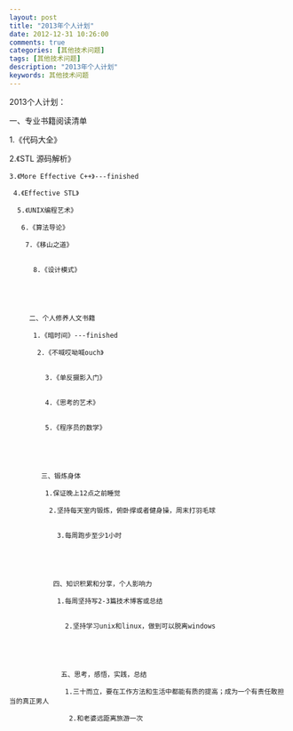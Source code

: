```yaml
---
layout: post
title: "2013年个人计划"
date: 2012-12-31 10:26:00 
comments: true
categories: [其他技术问题]
tags: [其他技术问题]
description: "2013年个人计划"
keywords: 其他技术问题
---
```



 
  2013个人计划：
 
 
  
  
 
 一、专业书籍阅读清单
 
  1.《代码大全》
  
   2.《STL 源码解析》
   
    3.《More Effective C++》---finished
    
     4.《Effective STL》
     
      5.《UNIX编程艺术》
      
       6.《算法导论》
       
        7.《移山之道》
        
         
          8.《设计模式》
         
         
          
          
         
         二、个人修养人文书籍
         
          1.《暗时间》---finished
          
           2.《不喊哎呦喊ouch》
           
            
             3.《单反摄影入门》
            
            
             4.《思考的艺术》
            
            
             5.《程序员的数学》
            
            
             
             
            
            三、锻炼身体
            
             1.保证晚上12点之前睡觉
             
              2.坚持每天室内锻炼，俯卧撑或者健身操，周末打羽毛球
              
               
                3.每周跑步至少1小时
               
               
                
                
               
               四、知识积累和分享，个人影响力
               
                1.每周坚持写2-3篇技术博客或总结
                
                 
                  2.坚持学习unix和linux，做到可以脱离windows
                 
                 
                  
                  
                 
                 五、思考，感悟，实践，总结
                 
                  1.三十而立，要在工作方法和生活中都能有质的提高；成为一个有责任敢担当的真正男人
                  
                   2.和老婆远距离旅游一次
                   
                    
                    
                   
                  
                 
                
               
              
             
            
           
          
         
        
       
      
     
    
   
  
 


